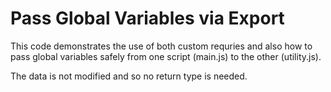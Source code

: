 # Pass Global Variables via Export

This code demonstrates the use of both custom requries and also how to pass global variables safely from one script (main.js) to the other (utility.js).

The data is not modified and so no return type is needed.


